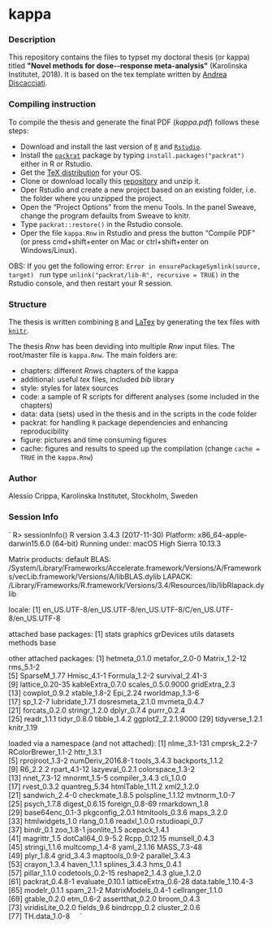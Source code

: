 # kappa

### Description
This repository contains the files to typset my doctoral thesis (or kappa) titled **"Novel methods for dose--response meta-analysis"** (Karolinska Institutet, 2018). It is based on the tex template written by [Andrea Discacciati](https://github.com/anddis/phd-thesis).

### Compiling instruction
To compile the thesis and generate the final PDF (*kappa.pdf*) follows these steps:
- Download and install the last version of [`R`](https://www.r-project.org/) and [`Rstudio`](https://www.rstudio.com/).
- Install the [`packrat`](https://rstudio.github.io/packrat/) package by typing `install.packages("packrat")` either in R or Rstudio.
- Get the [TeX distribution](https://www.latex-project.org/get/#tex-distributions) for your OS.
- Clone or download locally this [repository](https://github.com/alecri/kappa.git) and unzip it.
- Oper Rstudio and create a new project based on an existing folder, i.e. the folder where you unzipped the project.
- Open the “Project Options” from the menu Tools. In the panel Sweave, change the program defaults from Sweave to knitr.
- Type `packrat::restore()` in the Rstudio console.
- Oper the file `kappa.Rnw` in Rstudio and press the button “Compile PDF” (or press cmd+shift+enter on Mac or ctrl+shift+enter on Windows/Linux).

OBS: If you get the following error: `Error in ensurePackageSymlink(source, target) ` run type `unlink("packrat/lib-R", recursive = TRUE)` in the Rstudio console, and then restart your R session.


### Structure
The thesis is written combining [`R`](https://www.r-project.org/) and [LaTex](http://www.latex-project.org/) by generating the tex files with [`knitr`](https://yihui.name/knitr/).

The thesis *Rnw* has been deviding into multiple *Rnw* input files. The root/master file is `kappa.Rnw`.
The main folders are:
- chapters: different *Rnw*s chapters of the kappa
- additional: useful *tex* files, included *bib* library
- style: styles for latex sources
- code: a sample of R scripts for different analyses (some included in the chapters)
- data: data (sets) used in the thesis and in the scripts in the code folder
- packrat: for handling `R` package dependencies and enhancing reproducibility
- figure: pictures and time consuming figures
- cache: figures and results to speed up the compilation (change `cache = TRUE` in the `kappa.Rnw`)

### Author
Alessio Crippa, Karolinska Institutet, Stockholm, Sweden

### Session Info
`
R> sessionInfo()
R version 3.4.3 (2017-11-30)
Platform: x86_64-apple-darwin15.6.0 (64-bit)
Running under: macOS High Sierra 10.13.3

Matrix products: default
BLAS: /System/Library/Frameworks/Accelerate.framework/Versions/A/Frameworks/vecLib.framework/Versions/A/libBLAS.dylib
LAPACK: /Library/Frameworks/R.framework/Versions/3.4/Resources/lib/libRlapack.dylib

locale:
[1] en_US.UTF-8/en_US.UTF-8/en_US.UTF-8/C/en_US.UTF-8/en_US.UTF-8

attached base packages:
[1] stats     graphics  grDevices utils     datasets  methods   base     

other attached packages:
 [1] hetmeta_0.1.0      metafor_2.0-0      Matrix_1.2-12      rms_5.1-2         
 [5] SparseM_1.77       Hmisc_4.1-1        Formula_1.2-2      survival_2.41-3   
 [9] lattice_0.20-35    kableExtra_0.7.0   scales_0.5.0.9000  gridExtra_2.3     
[13] cowplot_0.9.2      xtable_1.8-2       Epi_2.24           rworldmap_1.3-6   
[17] sp_1.2-7           lubridate_1.7.1    dosresmeta_2.1.0   mvmeta_0.4.7      
[21] forcats_0.2.0      stringr_1.2.0      dplyr_0.7.4        purrr_0.2.4       
[25] readr_1.1.1        tidyr_0.8.0        tibble_1.4.2       ggplot2_2.2.1.9000
[29] tidyverse_1.2.1    knitr_1.19        

loaded via a namespace (and not attached):
 [1] nlme_3.1-131        cmprsk_2.2-7        RColorBrewer_1.1-2  httr_1.3.1         
 [5] rprojroot_1.3-2     numDeriv_2016.8-1   tools_3.4.3         backports_1.1.2    
 [9] R6_2.2.2            rpart_4.1-12        lazyeval_0.2.1      colorspace_1.3-2   
[13] nnet_7.3-12         mnormt_1.5-5        compiler_3.4.3      cli_1.0.0          
[17] rvest_0.3.2         quantreg_5.34       htmlTable_1.11.2    xml2_1.2.0         
[21] sandwich_2.4-0      checkmate_1.8.5     polspline_1.1.12    mvtnorm_1.0-7      
[25] psych_1.7.8         digest_0.6.15       foreign_0.8-69      rmarkdown_1.8      
[29] base64enc_0.1-3     pkgconfig_2.0.1     htmltools_0.3.6     maps_3.2.0         
[33] htmlwidgets_1.0     rlang_0.1.6         readxl_1.0.0        rstudioapi_0.7     
[37] bindr_0.1           zoo_1.8-1           jsonlite_1.5        acepack_1.4.1      
[41] magrittr_1.5        dotCall64_0.9-5.2   Rcpp_0.12.15        munsell_0.4.3      
[45] stringi_1.1.6       multcomp_1.4-8      yaml_2.1.16         MASS_7.3-48        
[49] plyr_1.8.4          grid_3.4.3          maptools_0.9-2      parallel_3.4.3     
[53] crayon_1.3.4        haven_1.1.1         splines_3.4.3       hms_0.4.1          
[57] pillar_1.1.0        codetools_0.2-15    reshape2_1.4.3      glue_1.2.0         
[61] packrat_0.4.8-1     evaluate_0.10.1     latticeExtra_0.6-28 data.table_1.10.4-3
[65] modelr_0.1.1        spam_2.1-2          MatrixModels_0.4-1  cellranger_1.1.0   
[69] gtable_0.2.0        etm_0.6-2           assertthat_0.2.0    broom_0.4.3        
[73] viridisLite_0.2.0   fields_9.6          bindrcpp_0.2        cluster_2.0.6      
[77] TH.data_1.0-8    
`
